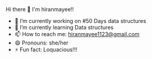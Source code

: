 Hi there 👋 I'm hiranmayee!!

- 🔭 I’m currently working on #50 Days data structures
- 🌱 I’m currently learning Data structures
- 📫 How to reach me: hiranmayee1123@gmail.com
- 😄 Pronouns: she/her
- ⚡ Fun fact: Loquacious!!!

